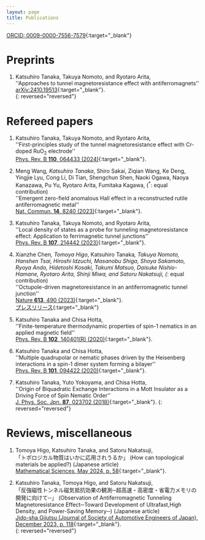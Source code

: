 ```yaml
---
layout: page
title: Publications
---
```

[ORCID: 0009-0000-7556-7579](https://orcid.org/0009-0000-7556-7579){:target="_blank"}  
# Preprints

1. Katsuhiro Tanaka, Takuya Nomoto, and Ryotaro Arita,   
  ''Approaches to tunnel magnetoresistance effect with antiferromagnets''   
  [arXiv:2410.19513](https://doi.org/10.48550/arXiv.2410.19513){:target="_blank"}.   
{: reversed="reversed"}


# Refereed papers

1. Katsuhiro Tanaka, Takuya Nomoto, and Ryotaro Arita,  
''First-principles study of the tunnel magnetoresistance effect with Cr-doped RuO<sub>2</sub> electrode''   
[Phys. Rev. B **110**, 064433 (2024)](https://doi.org/10.1103/PhysRevB.110.064433){:target="_blank"}.   

1. Meng Wang<sup>*</sup>, Katsuhiro Tanaka<sup>*</sup>, Shiro Sakai, Ziqian Wang, Ke Deng, Yingjie Lyu, Cong Li, Di Tian, Shengchun Shen, Naoki Ogawa, Naoya Kanazawa, Pu Yu, Ryotaro Arita, Fumitaka Kagawa, (<sup>*</sup>: equal contribution)  
''Emergent zero-field anomalous Hall effect in a reconstructed rutile antiferromagnetic metal''  
[Nat. Commun. **14**, 8240 (2023)](https://doi.org/10.1038/s41467-023-43962-0){:target="_blank"}.   

1. Katsuhiro Tanaka, Takuya Nomoto, and Ryotaro Arita,  
''Local density of states as a probe for tunneling magnetoresistance effect: Application to ferrimagnetic tunnel junctions''  
[Phys. Rev. B **107**, 214442 (2023)](https://journals.aps.org/prb/abstract/10.1103/PhysRevB.107.214442){:target="_blank"}.  

1. Xianzhe Chen<sup>*</sup>, Tomoya Higo<sup>*</sup>, Katsuhiro Tanaka<sup>*</sup>, Takuya Nomoto, Hanshen Tsai, Hiroshi Idzuchi, Masanobu Shiga, Shoya Sakamoto, Ryoya Ando, Hidetoshi Kosaki, Takumi Matsuo, Daisuke Nishio-Hamane, Ryotaro Arita, Shinji Miwa, and Satoru Nakatsuji, (<sup>*</sup>: equal contribution)   
''Octupole-driven magnetoresistance in an antiferromagnetic tunnel junction''  
[Nature **613**, 490 (2023)](https://www.nature.com/articles/s41586-022-05463-w){:target="_blank"}.  
[プレスリリース](https://www.s.u-tokyo.ac.jp/ja/press/2023/8241/){:target="_blank"}  

1. Katsuhiro Tanaka and Chisa Hotta,   
  ''Finite-temperature thermodynamic properties of spin-1 nematics in an applied magnetic field''    
  [Phys. Rev. B **102**, 140401(R) (2020)](https://journals.aps.org/prb/abstract/10.1103/PhysRevB.102.140401){:target="_blank"}.   

1. Katsuhiro Tanaka and Chisa Hotta,  
''Multiple quadrupolar or nematic phases driven by the Heisenberg interactions in a spin-1 dimer system forming a bilayer''  
[Phys. Rev. B **101**, 094422 (2020)](https://link.aps.org/doi/10.1103/PhysRevB.101.094422){:target="_blank"}.  

1. Katsuhiro Tanaka, Yuto Yokoyama, and Chisa Hotta,  
''Origin of Biquadratic Exchange Interactions in a Mott Insulator as a Driving Force of Spin Nematic Order''  
[J. Phys. Soc. Jpn. **87**, 023702 (2018)](https://journals.jps.jp/doi/10.7566/JPSJ.87.023702){:target="_blank"}.
{: reversed="reversed"}


# Reviews, miscellaneous     

1. Tomoya Higo, Katsuhiro Tanaka, and Satoru Nakatsuji,      
「トポロジカル物質はいかに応用されうるか」 (How can topological materials be applied?)  (Japanese article)    
[Mathematical Sciences, May 2024, p. 58](https://www.saiensu.co.jp/search/?isbn=4910054690545&y=2024){:target="_blank"}.   

1. Katsuhiro Tanaka, Tomoya Higo, and Satoru Nakatsuji,     
「反強磁性トンネル磁気抵抗効果の観測─超高速・高密度・省電力メモリの開発に向けて─」 (Observation of Antiferromagnetic Tunneling Magnetoresistance Effect─Toward Development of Ultrafast,High Density, and Power-Saving Memory─) (Japanese article)  
[Jido-sha Gijutsu (Journal of Society of Automotive Engineers of Japan), December 2023, p. 118](https://www.jsae.or.jp/news/detail/2194/){:target="_blank"}.   
{: reversed="reversed"}

